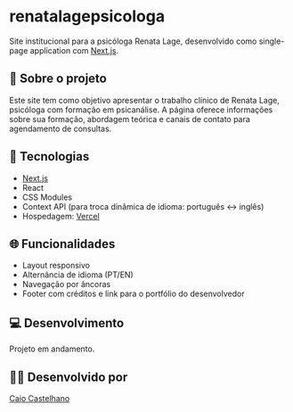 # renatalagepsicologa

Site institucional para a psicóloga Renata Lage, desenvolvido como single-page application com [Next.js](https://nextjs.org).

## 🧠 Sobre o projeto

Este site tem como objetivo apresentar o trabalho clínico de Renata Lage, psicóloga com formação em psicanálise. A página oferece informações sobre sua formação, abordagem teórica e canais de contato para agendamento de consultas.

## 🚀 Tecnologias

- [Next.js](https://nextjs.org/)
- React
- CSS Modules
- Context API (para troca dinâmica de idioma: português ↔ inglês)
- Hospedagem: [Vercel](https://vercel.com)

## 🌐 Funcionalidades

- Layout responsivo
- Alternância de idioma (PT/EN)
- Navegação por âncoras
- Footer com créditos e link para o portfólio do desenvolvedor

## 💻 Desenvolvimento

Projeto em andamento.

## 👨‍💻 Desenvolvido por

[Caio Castelhano](https://caiocastelhano.com.br)
